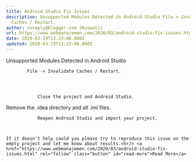 ```yaml
---
title: Android Studio Fix Issues
description: Unsupported Modules Detected in Android Studio File > Invalidate
  Caches / Restart.
author: noreply@blogger.com (Kuswati)
url: https://www.webmanajemen.com/2020/03/android-studio-fix-issues.html
date: 2020-03-29T13:23:00.000Z
updated: 2020-03-29T13:23:00.000Z
---
```


Unsupported Modules Detected in Android Studio
     
        
            File -> Invalidate Caches / Restart.         
    
    
        
            
                Close the project and Android Studio.             
            
Remove the .idea directory and all                .iml files.             
            
                Reopen Android Studio and import your project.             
        
    

    If it doesn't help could you please try to reproduce this issue on the     empty project and let me know about results.<hr/> <a href="https://www.webmanajemen.com/2020/03/android-studio-fix-issues.html" rel="follow" class="button" id="read-more">Read More</a>